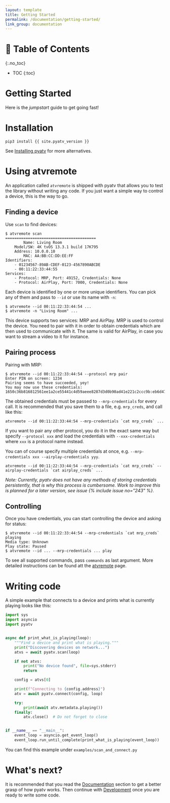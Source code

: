 ```yaml
---
layout: template
title: Getting Started
permalink: /documentation/getting-started/
link_group: documentation
---
```

# :raising_hand: Table of Contents
{:.no_toc}
* TOC
{:toc}

# Getting Started

Here is the *jumpstart* guide to get going fast!

# Installation

```shell
pip3 install {{ site.pyatv_version }}
```

See [Installing pyatv](/documentation/#installing-pyatv) for more alternatives.

# Using atvremote

An application called `atvremote` is shipped with pyatv that allows you to
test the library without writing any code. If you just want a simple way to
control a device, this is the way to go.

## Finding a device

Use `scan` to find devices:

```raw
$ atvremote scan
========================================
        Name: Living Room
    Model/SW: 4K tvOS 13.3.1 build 17K795
    Address: 10.0.0.10
        MAC: AA:BB:CC:DD:EE:FF
Identifiers:
    - 01234567-89AB-CDEF-0123-4567890ABCDE
    - 00:11:22:33:44:55
Services:
    - Protocol: MRP, Port: 49152, Credentials: None
    - Protocol: AirPlay, Port: 7000, Credentials: None
```

Each device is identified by one or more unique identifiers. You can pick any
of them and pass to `--id` or use its name with `-n`:

```shell
$ atvremote --id 00:11:22:33:44:54 ...
$ atvremote -n "Living Room" ...
```

This device supports two services: MRP and AirPlay. MRP is used to control the
device. You need to pair with it in order to obtain credentials which are then
used to communicate with it. The same is valid for AirPlay, in case you want to
stream a video to it for instance.

## Pairing process

Pairing with MRP:

```
$ atvremote --id 00:11:22:33:44:54 --protocol mrp pair
Enter PIN on screen: 1234
Pairing seems to have succeeded, yey!
You may now use these credentials: 1650c36b816812561ee1a2ce55441c4d59aeee8287d3d0b90ad41e221c2ccc9b:eb6d47687f82327501d26e77bc3ee8b752034ad397c80cba37d91132717a1721:61383462633431372d383336362d346464632d386533622d333964356265303932663132:39376263616162332d356330652d343136362d623634302d326438656135616161636237
```

The obtained credentials must be passed to `--mrp-credentials` for every call. It
is recommended that you save them to a file, e.g. `mrp_creds`, and call like this:

```raw
atvremote --id 00:11:22:33:44:54 --mrp-credentials `cat mrp_creds` ...
```

If you want to pair any other protocol, you do it in the exact same way but specify
`--protocol xxx` and load the credentials with `--xxx-credentials` where `xxx` is a
protocol name instead.

You can of course specify multiple credentials at once, e.g.
`--mrp-credentials xxx --airplay-credentials yyy`.

```raw
atvremote --id 00:11:22:33:44:54 --mrp-credentials `cat mrp_creds` --airplay-credentials `cat airplay_creds` ...
```

*Note: Currently, pyatv does not have any methods of storing credentials persistently,
that is why this process is cumbersome. Work to improve this is planned for a later
version, see issue {% include issue no="243" %}.*

## Controlling

Once you have credentials, you can start controlling the device and asking for status:

```raw
$ atvremote --id 00:11:22:33:44:54 --mrp-credentials `cat mrp_creds` playing
Media type: Unknown
Play state: Paused
$ atvremote --id ... --mrp-credentials ... play
```

To see all supported commands, pass `commands` as last argument. More detailed instructions
can be found att the [atvremote](../documentation/atvremote/) page.


# Writing code

A simple example that connects to a device and prints what is currently playing looks
like this:

```python
import sys
import asyncio
import pyatv


async def print_what_is_playing(loop):
    """Find a device and print what is playing."""
    print("Discovering devices on network...")
    atvs = await pyatv.scan(loop)

    if not atvs:
        print("No device found", file=sys.stderr)
        return

    config = atvs[0]

    print(f"Connecting to {config.address}")
    atv = await pyatv.connect(config, loop)

    try:
        print(await atv.metadata.playing())
    finally:
        atv.close()  # Do not forget to close


if __name__ == "__main__":
    event_loop = asyncio.get_event_loop()
    event_loop.run_until_complete(print_what_is_playing(event_loop))
```

You can find this example under `examples/scan_and_connect.py`

# What's next?

It is recommended that you read the [Documentation](../documentation/) section to get
a better grasp of how pyatv works. Then continue with [Development](../development)
once you are ready to write some code.
